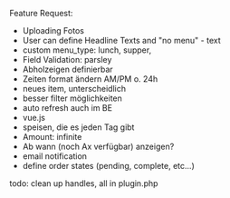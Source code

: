 Feature Request:

- Uploading Fotos
- User can define Headline Texts and "no menu" - text
- custom menu_type: lunch, supper, 
- Field Validation: parsley
- Abholzeigen definierbar
- Zeiten format ändern AM/PM o. 24h
- neues item, unterscheidlich
- besser filter möglichkeiten
- auto refresh auch im BE
- vue.js
- speisen, die es jeden Tag gibt
- Amount: infinite 
- Ab wann (noch Ax verfügbar) anzeigen?
- email notification
- define order states (pending, complete, etc...)


todo:
clean up handles, all in plugin.php